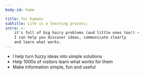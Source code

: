 ```yaml
---
body-id: home

title: for humans
subtitle: Life is a learning process;
intro: >-
    it's full of big hairy problems (and little ones too!) —
    I can help you discover ideas, communicate clearly
    and learn what works.
---
```


- I help turn fuzzy ideas into simple solutions
- Help 1000s of visitors learn what works for them
- Make information simple, fun and useful
